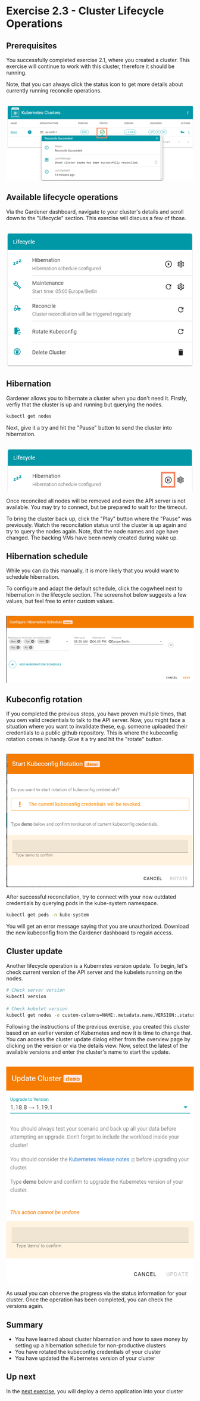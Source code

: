 # Exercise 2.3 - Cluster Lifecycle Operations

## Prerequisites
You successfully completed exercise 2.1, where you created a cluster. This exercise will continue to work with this cluster, therefore it should be running.

Note, that you can always click the status icon to get more details about currently running reconcile operations.

<br>![Reconciliation](./images/02_00_01.png)

## Available lifecycle operations
Via the Gardener dashboard, navigate to your cluster's details and scroll down to the "Lifecycle" section. This exercise will discuss a few of those.

<br>![Lifecycle Options](./images/02_02_01.png)


## Hibernation
Gardener allows you to hibernate a cluster when you don't need it. Firstly, verfiy that the cluster is up and running but querying the nodes.

```bash
kubectl get nodes
```

Next, give it a try and hit the "Pause" button to send the cluster into hibernation.

<br>![Hibernate](./images/02_02_02.png)

Once reconciled all nodes will be removed and even the API server is not available. You may try to connect, but be prepared to wait for the timeout.

To bring the cluster back up, click the "Play" button where the "Pause" was previously. Watch the reconcilation status until the cluster is up again and try to query the nodes again. Note, that the node names and age have changed. The backing VMs have been newly created during wake up.

## Hibernation schedule
While you can do this manually, it is more likely that you would want to schedule hibernation.

To configure and adapt the default schedule, click the cogwheel next to hibernation in the lifecycle section. The screenshot below suggests a few values, but feel free to enter custom values.

<br>![Hibernation Schedule](./images/02_02_03.png)

## Kubeconfig rotation
If you completed the previous steps, you have proven multiple times, that you own valid credentials to talk to the API server. Now, you might face a situation where you want to invalidate these, e.g. someone uploaded their credentials to a public github repository.  This is where the kubeconfig rotation comes in handy. Give it a try and hit the "rotate" button.

<br>![Rotate Kubeconfig](./images/02_02_04.png)

After successful reconcilation, try to connect with your now outdated credentials by querying pods in the kube-system namespace.

```bash
kubectl get pods -n kube-system
```

You will get an error message saying that you are unauthorized. Download the new kubeconfig from the Gardener dashboard to regain access.

## Cluster update
Another lifecycle operation is a Kubernetes version update. To begin, let's check current version of the API server and the kubelets running on the nodes.

```bash
# Check server version
kubectl version

# Check kubelet version
kubectl get nodes -o custom-columns=NAME:.metadata.name,VERSION:.status.nodeInfo.kubeletVersion
```

Following the instructions of the previous exercise, you created this cluster based on an earlier version of Kubernetes and now it is time to change that. You can access the cluster update dialog either from the overview page by clicking on the version or via the details view. Now, select the latest of the available versions and enter the cluster's name to start the update.

<br>![Update Cluster Version](./images/02_02_05.png)

As usual you can observe the progress via the status information for your cluster. Once the operation has been completed, you can check the versions again.

## Summary

- You have learned about cluster hibernation and how to save money by setting up a hibernation schedule for non-productive clusters
- You have rotated the kubeconfig credentials of your cluster
- You have updated the Kubernetes version of your cluster

## Up next
In the [next exercise](./04_deploy_sample_addon.md), you will deploy a demo application into your cluster
